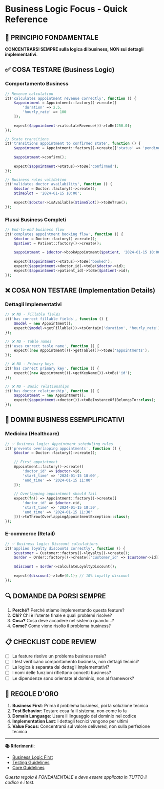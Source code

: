 # Business Logic Focus - Quick Reference

## 🎯 PRINCIPIO FONDAMENTALE
**CONCENTRARSI SEMPRE sulla logica di business, NON sui dettagli implementativi.**

## ✅ COSA TESTARE (Business Logic)

### Comportamento Business
```php
// Revenue calculation
it('calculates appointment revenue correctly', function () {
    $appointment = Appointment::factory()->create([
        'duration' => 2.5,
        'hourly_rate' => 100
    ]);
    
    expect($appointment->calculateRevenue())->toBe(250.0);
});

// State transitions
it('transitions appointment to confirmed state', function () {
    $appointment = Appointment::factory()->create(['status' => 'pending']);
    
    $appointment->confirm();
    
    expect($appointment->status)->toBe('confirmed');
});

// Business rules validation
it('validates doctor availability', function () {
    $doctor = Doctor::factory()->create();
    $timeSlot = '2024-01-15 10:00';
    
    expect($doctor->isAvailable($timeSlot))->toBeTrue();
});
```

### Flussi Business Completi
```php
// End-to-end business flow
it('completes appointment booking flow', function () {
    $doctor = Doctor::factory()->create();
    $patient = Patient::factory()->create();
    
    $appointment = $doctor->bookAppointment($patient, '2024-01-15 10:00');
    
    expect($appointment->status)->toBe('booked');
    expect($appointment->doctor_id)->toBe($doctor->id);
    expect($appointment->patient_id)->toBe($patient->id);
});
```

## ❌ COSA NON TESTARE (Implementation Details)

### Dettagli Implementativi
```php
// ❌ NO - Fillable fields
it('has correct fillable fields', function () {
    $model = new Appointment();
    expect($model->getFillable())->toContain('duration', 'hourly_rate');
});

// ❌ NO - Table names
it('uses correct table name', function () {
    expect((new Appointment())->getTable())->toBe('appointments');
});

// ❌ NO - Primary keys  
it('has correct primary key', function () {
    expect((new Appointment())->getKeyName())->toBe('id');
});

// ❌ NO - Basic relationships
it('has doctor relationship', function () {
    $appointment = new Appointment();
    expect($appointment->doctor())->toBeInstanceOf(BelongsTo::class);
});
```

## 🎪 DOMINI BUSINESS ESEMPLIFICATIVI

### Medicina (Healthcare)
```php
// ✅ Business logic: Appointment scheduling rules
it('prevents overlapping appointments', function () {
    $doctor = Doctor::factory()->create();
    
    // First appointment
    Appointment::factory()->create([
        'doctor_id' => $doctor->id,
        'start_time' => '2024-01-15 10:00',
        'end_time' => '2024-01-15 11:00'
    ]);
    
    // Overlapping appointment should fail
    expect(fn() => Appointment::factory()->create([
        'doctor_id' => $doctor->id,
        'start_time' => '2024-01-15 10:30',
        'end_time' => '2024-01-15 11:30'
    ]))->toThrow(OverlappingAppointmentException::class);
});
```

### E-commerce (Retail)
```php
// ✅ Business logic: Discount calculations
it('applies loyalty discounts correctly', function () {
    $customer = Customer::factory()->loyalty()->create();
    $order = Order::factory()->create(['customer_id' => $customer->id]);
    
    $discount = $order->calculateLoyaltyDiscount();
    
    expect($discount)->toBe(0.1); // 10% loyalty discount
});
```

## 🔍 DOMANDE DA PORSI SEMPRE

1. **Perché?** Perché stiamo implementando questa feature?
2. **Chi?** Chi è l'utente finale e quali problemi risolve?
3. **Cosa?** Cosa deve accadere nel sistema quando...?
4. **Come?** Come viene risolto il problema business?

## 📋 CHECKLIST CODE REVIEW

- [ ] La feature risolve un problema business reale?
- [ ] I test verificano comportamento business, non dettagli tecnici?
- [ ] La logica è separata dai dettagli implementativi?
- [ ] I nomi delle funzioni riflettono concetti business?
- [ ] Le dipendenze sono orientate al dominio, non al framework?

## 🚀 REGOLE D'ORO

1. **Business First**: Prima il problema business, poi la soluzione tecnica
2. **Test Behavior**: Testare cosa fa il sistema, non come lo fa  
3. **Domain Language**: Usare il linguaggio del dominio nel codice
4. **Implementation Last**: I dettagli tecnici vengono per ultimi
5. **Value Focus**: Concentrarsi sul valore delivered, non sulla perfezione tecnica

---

**📚 Riferimenti**: 
- [Business Logic First](../../business-logic-first.md)
- [Testing Guidelines](../../testing-guidelines.md)
- [Core Guidelines](../../CORE.md)

*Questa regola è FONDAMENTALE e deve essere applicata in TUTTO il codice e i test.*